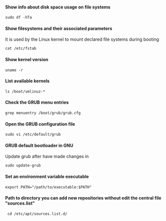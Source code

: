 #### Show info about disk space usage on file systems
```
sudo df -hTa
```

#### Show filesystems and their associated parameters
It is used by the Linux kernel to mount declared file systems during booting
```
cat /etc/fstab
```

#### Show kernel version
```
uname -r
```

#### List available kernels
```
ls /boot/vmlinuz-*
```

#### Check the GRUB menu entries
```
grep menuentry /boot/grub/grub.cfg
```

#### Open the GRUB configuration file
```
sudo vi /etc/default/grub
```

#### GRUB default bootloader in GNU
Update grub after have made changes in 
```
sudo update-grub
```

#### Set an environment variable executable
```
export PATH="/path/to/executable:$PATH"
```

#### Path to directory you can add new repositories without edit the central file "sources.list"
```
 cd /etc/apt/sources.list.d/
```
